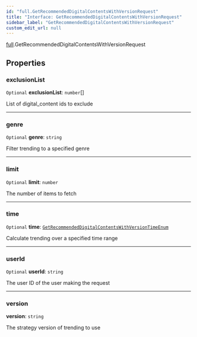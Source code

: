 ```yaml
---
id: "full.GetRecommendedDigitalContentsWithVersionRequest"
title: "Interface: GetRecommendedDigitalContentsWithVersionRequest"
sidebar_label: "GetRecommendedDigitalContentsWithVersionRequest"
custom_edit_url: null
---
```


[full](../namespaces/full.md).GetRecommendedDigitalContentsWithVersionRequest

## Properties

### exclusionList

 `Optional` **exclusionList**: `number`[]

List of digital_content ids to exclude

___

### genre

 `Optional` **genre**: `string`

Filter trending to a specified genre

___

### limit

 `Optional` **limit**: `number`

The number of items to fetch

___

### time

 `Optional` **time**: [`GetRecommendedDigitalContentsWithVersionTimeEnum`](../enums/full.GetRecommendedDigitalContentsWithVersionTimeEnum.md)

Calculate trending over a specified time range

___

### userId

 `Optional` **userId**: `string`

The user ID of the user making the request

___

### version

 **version**: `string`

The strategy version of trending to use
